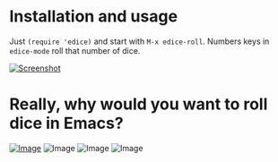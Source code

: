# Installation and usage

Just `(require 'edice)` and start with `M-x edice-roll`. Numbers keys
in `edice-mode` roll that number of dice.

[![Screenshot][ss]][citadel]

# Really, why would you want to roll dice in Emacs?

[![Image][citadel_img]][citadel]
![Image](http://upload.wikimedia.org/wikipedia/en/7/7e/Ff5puffin.jpg)
![Image](http://upload.wikimedia.org/wikipedia/en/c/c9/Ff22puffin.jpg) 
![Image](http://upload.wikimedia.org/wikipedia/en/2/2d/Ff3puffin.jpg)

[ss]: https://raw.github.com/capitaomorte/edice/master/screenshot.png
[citadel]: http://en.wikipedia.org/wiki/The_Citadel_of_Chaos
[citadel_img]: http://upload.wikimedia.org/wikipedia/en/c/c8/The_citadel_of_chaos.jpg
